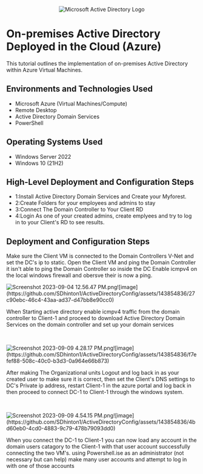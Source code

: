 <p align="center">
<img src="https://i.imgur.com/pU5A58S.png" alt="Microsoft Active Directory Logo"/>
</p>

<h1>On-premises Active Directory Deployed in the Cloud (Azure)</h1>
This tutorial outlines the implementation of on-premises Active Directory within Azure Virtual Machines.<br />



<h2>Environments and Technologies Used</h2>

- Microsoft Azure (Virtual Machines/Compute)
- Remote Desktop
- Active Directory Domain Services
- PowerShell

<h2>Operating Systems Used </h2>

- Windows Server 2022
- Windows 10 (21H2)

<h2>High-Level Deployment and Configuration Steps</h2>

- 1:Install Active Directory Domain Services and Create your Myforest.
- 2:Create Folders for your employees and admins to stay
- 3:Connect The Domain Controller to Your Client RD
- 4:Login As one of your created admins, create emplyees and try to log in to your Client's RD to see results.

<h2>Deployment and Configuration Steps</h2>

Make sure the Client VM is connected to the Domain Controllers V-Net and set the DC's ip to static. Open the Client VM and ping the Domain Controller it isn't able to ping the Domain Controller so inside the DC Enable icmpv4 on the local windows firewall and obersve their is now a ping. 

<p>
<img src="blob:chrome-untrusted://media-app/89b6410d-c04c-4b82-8353-2eaf70348c47" alt="Screenshot 2023-09-04 12.56.47 PM.png"/>![image](https://github.com/SDhinton1/ActiveDirectoryConfig/assets/143854836/27c90ebc-46c4-43aa-ad37-d47bb8e90cc0)
</p>
<p>
When Starting active directory enable icmpv4 traffic from the domain controller to Client-1 and proceed to download Active Directory Domain Services on the domain controller and set up your domain services
</p>
<br />

<p>
<img src="blob:chrome-untrusted://media-app/0d082312-41bd-4642-a6af-603d0fd70ee6" alt="Screenshot 2023-09-09 4.28.17 PM.png"/>![image](https://github.com/SDhinton1/ActiveDirectoryConfig/assets/143854836/f7efef88-508c-40c0-b3d3-0a964e66b873)
</p>
<p>
After making The Organizational units Logout and log back in as your created user to make sure it is correct, then set the Client's DNS settings to DC's Private ip address, restart Client-1 in the azure portal and log back in then proceed to connect DC-1 to Client-1 through the windows system.
</p>
<br />

<p>
<img src="blob:chrome-untrusted://media-app/51e34270-1e35-4fc6-82a4-c6a76a2921b7" alt="Screenshot 2023-09-09 4.54.15 PM.png"/>![image](https://github.com/SDhinton1/ActiveDirectoryConfig/assets/143854836/4bd60eb0-4cd0-4883-9c79-478b79093dd0)
<p>
When you connect the DC-1 to Client-1 you can now load any account in the domain users catagory to the Client-1 with that user account successfully connecting the two VM's. using Powershell.ise as an administrator (not necessary but can help) make many user accounts and attempt to log in with one of those accounts
<br />
